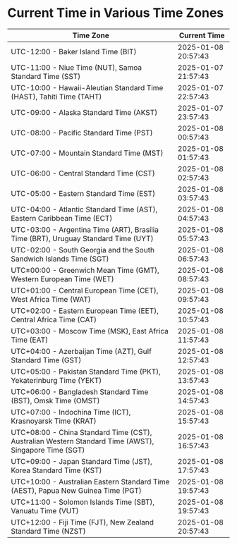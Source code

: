 # Current Time in Various Time Zones

| Time Zone | Current Time |
|-----------|--------------|
| UTC-12:00 - Baker Island Time (BIT) | 2025-01-08 20:57:43 |
| UTC-11:00 - Niue Time (NUT), Samoa Standard Time (SST) | 2025-01-07 21:57:43 |
| UTC-10:00 - Hawaii-Aleutian Standard Time (HAST), Tahiti Time (TAHT) | 2025-01-07 22:57:43 |
| UTC-09:00 - Alaska Standard Time (AKST) | 2025-01-07 23:57:43 |
| UTC-08:00 - Pacific Standard Time (PST) | 2025-01-08 00:57:43 |
| UTC-07:00 - Mountain Standard Time (MST) | 2025-01-08 01:57:43 |
| UTC-06:00 - Central Standard Time (CST) | 2025-01-08 02:57:43 |
| UTC-05:00 - Eastern Standard Time (EST) | 2025-01-08 03:57:43 |
| UTC-04:00 - Atlantic Standard Time (AST), Eastern Caribbean Time (ECT) | 2025-01-08 04:57:43 |
| UTC-03:00 - Argentina Time (ART), Brasília Time (BRT), Uruguay Standard Time (UYT) | 2025-01-08 05:57:43 |
| UTC-02:00 - South Georgia and the South Sandwich Islands Time (SGT) | 2025-01-08 06:57:43 |
| UTC±00:00 - Greenwich Mean Time (GMT), Western European Time (WET) | 2025-01-08 08:57:43 |
| UTC+01:00 - Central European Time (CET), West Africa Time (WAT) | 2025-01-08 09:57:43 |
| UTC+02:00 - Eastern European Time (EET), Central Africa Time (CAT) | 2025-01-08 10:57:43 |
| UTC+03:00 - Moscow Time (MSK), East Africa Time (EAT) | 2025-01-08 11:57:43 |
| UTC+04:00 - Azerbaijan Time (AZT), Gulf Standard Time (GST) | 2025-01-08 12:57:43 |
| UTC+05:00 - Pakistan Standard Time (PKT), Yekaterinburg Time (YEKT) | 2025-01-08 13:57:43 |
| UTC+06:00 - Bangladesh Standard Time (BST), Omsk Time (OMST) | 2025-01-08 14:57:43 |
| UTC+07:00 - Indochina Time (ICT), Krasnoyarsk Time (KRAT) | 2025-01-08 15:57:43 |
| UTC+08:00 - China Standard Time (CST), Australian Western Standard Time (AWST), Singapore Time (SGT) | 2025-01-08 16:57:43 |
| UTC+09:00 - Japan Standard Time (JST), Korea Standard Time (KST) | 2025-01-08 17:57:43 |
| UTC+10:00 - Australian Eastern Standard Time (AEST), Papua New Guinea Time (PGT) | 2025-01-08 19:57:43 |
| UTC+11:00 - Solomon Islands Time (SBT), Vanuatu Time (VUT) | 2025-01-08 19:57:43 |
| UTC+12:00 - Fiji Time (FJT), New Zealand Standard Time (NZST) | 2025-01-08 20:57:43 |
